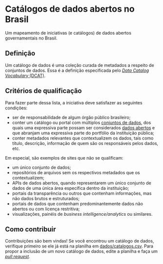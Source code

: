 # Catálogos de dados abertos no Brasil

Um mapeamento de iniciativas (e catálogos) de dados abertos governamentais no Brasil.

## Definição

Um catálogo de dados é uma coleção curada de metadados a respeito de conjuntos de dados. Essa é a definição especificada pelo [*Data Catalog Vocabulary* (DCAT)](https://www.w3.org/TR/vocab-dcat/#class-catalog).

## Critérios de qualificação

Para fazer parte dessa lista, a iniciativa deve satisfazer as seguintes condições:

* ser de responsabilidade de algum órgão público brasileiro;
* conter um catálogo ou portal com múltiplos [conjuntos de dados](http://dados.gov.br/paginas/faq/#q10), dos quais uma expressiva parte possam ser considerados [dados abertos](http://dados.gov.br/pagina/dados-abertos) e que abranjam uma expressiva parte do portfólio da instituição pública;
* conter metadados relevantes que contextualizem os dados, tais como título, descrição, informação de quem são os responsáveis pelos dados, etc.

Em especial, são exemplos de sites que não se qualificam:

* um único conjunto de dados;
* repositórios de arquivos sem os respectivos metadados que os contextualizem;
* APIs de dados abertos, quando representarem um único conjunto de dados de uma única área específica dentro da instituição;
* portais da transparência ou outros que contenham informações, mas não dados brutos e estruturados;
* portais de dados que contenham predominantemente dados não abertos ou com licença restritiva;
* visualizações, painéis de *business intelligence/analytics* ou similares.

## Como contribuir

Contribuições são bem vindas! Se você encontrou um catálogo de dados, verifique primeiro se ele já está na planilha em [dados/catalogos.csv](/tree/master/dados/catalogos.csv). Para propor a inclusão de um novo catálogo de dados, edite a planilha e faça um *[pull request](https://help.github.com/articles/about-pull-requests/)*.


